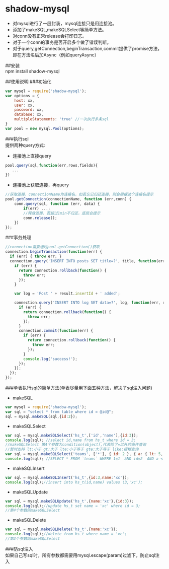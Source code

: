 # shadow-mysql  
* 对mysql进行了一层封装，mysql连接只是用连接池。
* 添加了makeSQL,makeSQLSelect等简单方法。
* 对conn没有正常release会打印日志。
* 对于一个conn的事务是否开启多个做了错误判断。
* 对于query,getConnection,beginTransaction,commit提供了promise方法，即在方法名后加Async（例如queryAsync）

##安装  
npm install shadow-mysql

##使用说明
###初始化
``` javascript
var mysql = require('shadow-mysql');
var options = {
    host: xx,
    user: xx,
    password: xx,
    database: xx,
    multipleStatements: 'true' //一次执行多条sql
}
var pool = new mysql.Pool(options);
```

###执行sql  
提供两种query方式:  
*   连接池上直接query
```javascript
pool.query(sql,function(err,rows,fields){
   ...
})
```  
*   连接池上获取连接，再query
```javascript
//获取连接，connectionName为连接名，如若忘记归还连接，则会根据这个连接名提示
pool.getConnection(connectionName, function (err,conn) {
    conn.query(sql, function (err, data) {
        if(err) ...;
        //释放连接，若超过1min不归还，底层会提示
        conn.release();
    })
});
```

###事务处理
```javascript
//connection需要通过pool.getConnection()获取
connection.beginTransaction(function(err) {
  if (err) { throw err; }
  connection.query('INSERT INTO posts SET title=?', title, function(err, result) {
    if (err) {
      return connection.rollback(function() {
        throw err;
      });
    }

    var log = 'Post ' + result.insertId + ' added';

    connection.query('INSERT INTO log SET data=?', log, function(err, result) {
      if (err) {
        return connection.rollback(function() {
          throw err;
        });
      }  
      connection.commit(function(err) {
        if (err) {
          return connection.rollback(function() {
            throw err;
          });
        }
        console.log('success!');
      });
    });
  });
});
```

###单表执行sql的简单方法(单表尽量用下面五种方法，解决了sql注入问题)
* makeSQL  
```javascript
var mysql = require('shadow-mysql');
var sql = "select * from table where id = @id@";
sql = mysql.makeSQL(sql,{id:2});
```
* makeSQLSelect  
```javascript
var sql = mysql.makeSQLSelect('hs_t',['id','name'],{id:3});
console.log(sql); //select id,name from hs_t where id = 3;
//makeSQLSelect 第4个参数为condition(object),代表除了=以外的条件查询
//暂时支持 lt:小于 gt:大于 lte:小于等于 gte:大于等于 like:模糊查询
var sql = mysql.makeSQLSelect('teams', ['*'], { id: 2 }, { a: { lt: 5, gt: 3 }, b: { like: 'tt' }, c: { lte: 2, gte: 6 } });
console.log(sql); //SELECT * FROM `teams` WHERE 1=1  AND id=2  AND a < 5 AND a > 3 AND b like '%tt%' AND c <= 2 AND c >= 6
```
* makeSQLInsert
```javascript
var sql = mysql.makeSQLInsert('hs_t',{id:3,name:'xc'});
console.log(sql);//insert into hs_t(id,name) values (3,'xc');
```
* makeSQLUpdate
```javascript
var sql = mysql.makeSQLUpdate('hs_t',{name:'xc'},{id:3});
console.log(sql);//update hs_t set name = 'xc' where id = 3;
//第4个参数同makeSQLSelect
```
* makeSQLDelete
```javascript
var sql = mysql.makeSQLDelete('hs_t',{name:'xc'});
console.log(sql);//delete from hs_t where name = 'xc';
//第3个参数同makeSQLSelect
```

###防sql注入  
如果自己写sql时，所有参数都需要用mysql.escape(param)过滤下，防止sql注入
